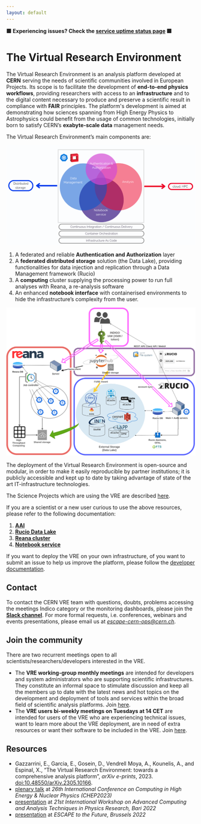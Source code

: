 ```yaml
---
layout: default
---
```


**🟩 Experiencing issues? Check the [service uptime status page](https://vre-hub.github.io/status) 🟩**

# The Virtual Research Environment

The Virtual Research Environment is an analysis platform developed at **CERN** serving the needs of scientific communities involved in European Projects. 
Its scope is to facilitate the development of **end-to-end physics workflows**, providing researchers with access to an **infrastructure** and to the digital content necessary to produce and preserve a scientific result in compliance with **FAIR** principles. 
The platform's development is aimed at demonstrating how sciences spanning from High Energy Physics to Astrophysics could benefit from the usage of common technologies, initially born to satisfy CERN’s **exabyte-scale data** management needs. 

The Virtual Research Environment’s main components are:

![image](images/vre-bubble.png)

1. A federated and reliable **Authentication and Authorization** layer 
2. A **federated distributed storage** solution (the Data Lake), providing functionalities for data injection and replication through a Data Management framework (Rucio) 
3. A **computing** cluster supplying the processing power to run full analyses with Reana, a re-analysis software
4. An enhanced **notebook interface** with containerised environments to hide the infrastructure’s complexity from the user. 

![image](images/VRE-diagram.png)

The deployment of the Virtual Research Environment is open-source and modular, in order to make it easily reproducible by partner institutions; it is publicly accessible and kept up to date by taking advantage of state of the art IT-infrastructure technologies.

The Science Projects which are using the VRE are described [here](https://escape2020.pages.in2p3.fr/virtual-environment/home/). 

If you are a scientist or a new user curious to use the above resources, please refer to the following documentation:  
1. **[AAI](docs/auth.md)**
2. **[Rucio Data Lake](docs/rucio.md)**
3. **[Reana cluster](docs/reana.md)**
4. **[Notebook service](docs/notebook.md)**

If you want to deploy the VRE on your own infrastructure, of you want to submit an issue to help us improve the platform, please follow the [developer documentation](docs/developer.md). 
 
## Contact
To contact the CERN VRE team with questions, doubts, problems accessing the meetings Indico category or the monitoring dashboards, please join the **[Slack channel](https://eosc-escape.slack.com/archives/C03Q65M1U5V)**. For more formal requests, i.e. conferences, webinars and events presentations, please email us at *escape-cern-ops@cern.ch*. 

## Join the community 
There are two recurrent meetings open to all scientists/researchers/developers interested in the VRE. 

- The **VRE working-group monthly meetings** are intended for developers and system administrators who are supporting scientific infrastructures. They constitute an informal space to stimulate discussion and keep all the members up to date with the latest news and hot topics on the development and deployment of tools and services within the broad field of scientific analysis platforms. Join [here](https://indico.cern.ch/category/17065/). 
- The **VRE users bi-weekly meetings on Tuesdays at 14 CET** are intended for users of the VRE who are experiencing technical issues, want to learn more about the VRE deployment, are in need of extra resources or want their software to be included in the VRE. Join [here](https://indico.in2p3.fr/category/1033/). 

## Resources 
- Gazzarrini, E., Garcia, E., Gosein, D., Vendrell Moya, A., Kounelis, A., and Espinal, X., “The Virtual Research Environment: towards a comprehensive analysis platform”, <i>arXiv e-prints</i>, 2023. [doi:10.48550/arXiv.2305.10166](https://arxiv.org/abs/2305.10166).
- [plenary talk](https://indico.jlab.org/event/459/contributions/11671/) at *26th International Conference on Computing in High Energy & Nuclear Physics (CHEP2023)*
- [presentation](https://indico.cern.ch/event/1106990/contributions/4991200/) at *21st International Workshop on Advanced Computing and Analysis Techniques in Physics Research, Bari 2022*
- [presentation](https://projectescape.eu/sites/default/files/1.EnriqueGarcia_VRE_ESCAPE-Bruxels_Nov2022_v2.pdf) at *ESCAPE to the Future, Brussels 2022* 
